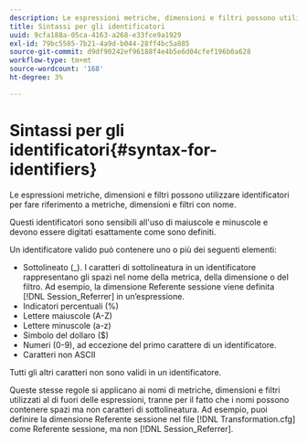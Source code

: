 ```yaml
---
description: Le espressioni metriche, dimensioni e filtri possono utilizzare identificatori per fare riferimento a metriche, dimensioni e filtri con nome.
title: Sintassi per gli identificatori
uuid: 9cfa188a-05ca-4163-a268-e33fce9a1929
exl-id: 79bc5585-7b21-4a9d-b044-28ff4bc5a885
source-git-commit: d9df90242ef96188f4e4b5e6d04cfef196b0a628
workflow-type: tm+mt
source-wordcount: '168'
ht-degree: 3%

---
```


# Sintassi per gli identificatori{#syntax-for-identifiers}

Le espressioni metriche, dimensioni e filtri possono utilizzare identificatori per fare riferimento a metriche, dimensioni e filtri con nome.

Questi identificatori sono sensibili all&#39;uso di maiuscole e minuscole e devono essere digitati esattamente come sono definiti.

Un identificatore valido può contenere uno o più dei seguenti elementi:

* Sottolineato (_). I caratteri di sottolineatura in un identificatore rappresentano gli spazi nel nome della metrica, della dimensione o del filtro. Ad esempio, la dimensione Referente sessione viene definita [!DNL Session_Referrer] in un’espressione.
* Indicatori percentuali (%)
* Lettere maiuscole (A-Z)
* Lettere minuscole (a-z)
* Simbolo del dollaro ($)
* Numeri (0-9), ad eccezione del primo carattere di un identificatore.
* Caratteri non ASCII

Tutti gli altri caratteri non sono validi in un identificatore.

Queste stesse regole si applicano ai nomi di metriche, dimensioni e filtri utilizzati al di fuori delle espressioni, tranne per il fatto che i nomi possono contenere spazi ma non caratteri di sottolineatura. Ad esempio, puoi definire la dimensione Referente sessione nel file [!DNL Transformation.cfg] come Referente sessione, ma non [!DNL Session_Referrer].
